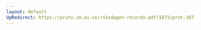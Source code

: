 ```yaml
---
layout: default
UpRedirect: https://pruto.im.uu.se/riksdagen-records-pdf/1873/prot-1873--ak--517/prot-1873--ak--517_009.pdf
---
```

